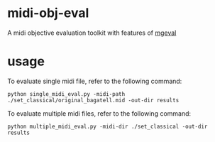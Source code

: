 # midi-obj-eval
A midi objective evaluation toolkit with features of [mgeval](https://github.com/RichardYang40148/mgeval/tree/master)

# usage

To evaluate single midi file, refer to the following command:
```
python single_midi_eval.py -midi-path ./set_classical/original_bagatell.mid -out-dir results
```

To evaluate multiple midi files, refer to the following command:
```
python multiple_midi_eval.py -midi-dir ./set_classical -out-dir results
```
